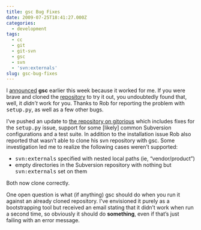 ```yaml
---
title: gsc Bug Fixes
date: 2009-07-25T18:41:27.000Z
categories:
  - development
tags:
  - cc
  - git
  - git-svn
  - gsc
  - svn
  - 'svn:externals'
slug: gsc-bug-fixes
---
```

I [announced][1]  **gsc** earlier this week because it worked for me. If you were brave and cloned the [repository][2]  to try it out, you undoubtedly found that, well, it _didn’t_ work for you. Thanks to Rob for reporting the problem with <tt class="docutils literal">setup.py</tt>, as well as a few other bugs.

I’ve pushed an update to [the repository on gitorious][2]  which includes fixes for the <tt class="docutils literal">setup.py</tt> issue, support for some [likely] common Subversion configurations and a test suite. In addition to the installation issue Rob also reported that wasn’t able to clone his svn repository with gsc. Some investigation led me to realize the following cases weren’t supported:

<ul class="simple">
  <li>
    <tt class="docutils literal">svn:externals</tt> specified with nested local paths (ie, “vendor/product”)
  </li>
  <li>
    empty directories in the Subversion repository with nothing but <tt class="docutils literal">svn:externals</tt> set on them
  </li>
</ul>

Both now clone correctly.

One open question is what (if anything) gsc should do when you run it against an already cloned repository. I’ve envisioned it purely as a bootstrapping tool but received an email stating that it didn’t work when run a second time, so obviously it should do **something**, even if that’s just failing with an error message.



 [1]: http://yergler.net/blog/2009/07/21/git-svn-and-svnexternals/
 [2]: http://gitorious.org/gsc/
